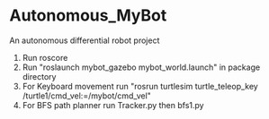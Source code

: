 # Autonomous_MyBot
An autonomous differential robot project
1. Run roscore
2. Run "roslaunch mybot_gazebo mybot_world.launch" in package directory
3. For Keyboard movement run "rosrun turtlesim turtle_teleop_key /turtle1/cmd_vel:=/mybot/cmd_vel"
4. For BFS path planner run Tracker.py then bfs1.py

